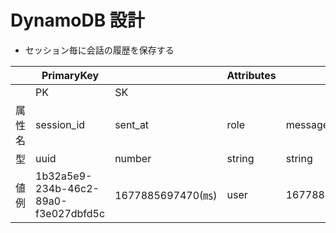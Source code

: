 # DynamoDB 設計

- セッション毎に会話の履歴を保存する

|        | PrimaryKey                           |                   | Attributes |               |
| ------ | ------------------------------------ | ----------------- | ---------- | ------------- |
|        | PK                                   | SK                |            |               |
| 属性名 | session_id                           | sent_at           | role       | message       |
| 型     | uuid                                 | number            | string     | string        |
| 値例   | 1b32a5e9-234b-46c2-89a0-f3e027dbfd5c | 1677885697470(㎳) | user       | 1677885697470 |

